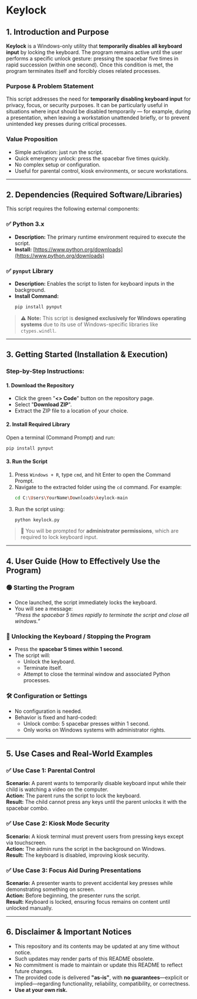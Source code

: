 # Keylock

## 1. Introduction and Purpose

**Keylock** is a Windows-only utility that **temporarily disables all keyboard input** by locking the keyboard. The program remains active until the user performs a specific unlock gesture: pressing the spacebar five times in rapid succession (within one second). Once this condition is met, the program terminates itself and forcibly closes related processes.

### Purpose & Problem Statement

This script addresses the need for **temporarily disabling keyboard input** for privacy, focus, or security purposes. It can be particularly useful in situations where input should be disabled temporarily — for example, during a presentation, when leaving a workstation unattended briefly, or to prevent unintended key presses during critical processes.

### Value Proposition

- Simple activation: just run the script.
- Quick emergency unlock: press the spacebar five times quickly.
- No complex setup or configuration.
- Useful for parental control, kiosk environments, or secure workstations.

---

## 2. Dependencies (Required Software/Libraries)

This script requires the following external components:

### ✅ Python 3.x
- **Description:** The primary runtime environment required to execute the script.
- **Install:** [https://www.python.org/downloads](https://www.python.org/downloads)

### ✅ `pynput` Library
- **Description:** Enables the script to listen for keyboard inputs in the background.
- **Install Command:**
  ```bash
  pip install pynput
  ```

> ⚠️ **Note:** This script is **designed exclusively for Windows operating systems** due to its use of Windows-specific libraries like `ctypes.windll`.

---

## 3. Getting Started (Installation & Execution)

### Step-by-Step Instructions:

#### 1. Download the Repository
- Click the green "**<> Code**" button on the repository page.
- Select "**Download ZIP**".
- Extract the ZIP file to a location of your choice.

#### 2. Install Required Library
Open a terminal (Command Prompt) and run:
```bash
pip install pynput
```

#### 3. Run the Script
1. Press `Windows + R`, type `cmd`, and hit Enter to open the Command Prompt.
2. Navigate to the extracted folder using the `cd` command. For example:
   ```bash
   cd C:\Users\YourName\Downloads\keylock-main
   ```
3. Run the script using:
   ```bash
   python keylock.py
   ```

> 🔐 You will be prompted for **administrator permissions**, which are required to lock keyboard input.

---

## 4. User Guide (How to Effectively Use the Program)

### 🟢 Starting the Program
- Once launched, the script immediately locks the keyboard.
- You will see a message:  
  _“Press the spacebar 5 times rapidly to terminate the script and close all windows.”_

### 🔴 Unlocking the Keyboard / Stopping the Program
- Press the **spacebar 5 times within 1 second**.
- The script will:
  - Unlock the keyboard.
  - Terminate itself.
  - Attempt to close the terminal window and associated Python processes.

### 🛠 Configuration or Settings
- No configuration is needed.
- Behavior is fixed and hard-coded:
  - Unlock combo: 5 spacebar presses within 1 second.
  - Only works on Windows systems with administrator rights.

---

## 5. Use Cases and Real-World Examples

### ✅ Use Case 1: Parental Control
**Scenario:** A parent wants to temporarily disable keyboard input while their child is watching a video on the computer.  
**Action:** The parent runs the script to lock the keyboard.  
**Result:** The child cannot press any keys until the parent unlocks it with the spacebar combo.

### ✅ Use Case 2: Kiosk Mode Security
**Scenario:** A kiosk terminal must prevent users from pressing keys except via touchscreen.  
**Action:** The admin runs the script in the background on Windows.  
**Result:** The keyboard is disabled, improving kiosk security.

### ✅ Use Case 3: Focus Aid During Presentations
**Scenario:** A presenter wants to prevent accidental key presses while demonstrating something on screen.  
**Action:** Before beginning, the presenter runs the script.  
**Result:** Keyboard is locked, ensuring focus remains on content until unlocked manually.

---

## 6. Disclaimer & Important Notices

- This repository and its contents may be updated at any time without notice.
- Such updates may render parts of this README obsolete.
- No commitment is made to maintain or update this README to reflect future changes.
- The provided code is delivered **"as-is"**, with **no guarantees**—explicit or implied—regarding functionality, reliability, compatibility, or correctness.
- **Use at your own risk.**
